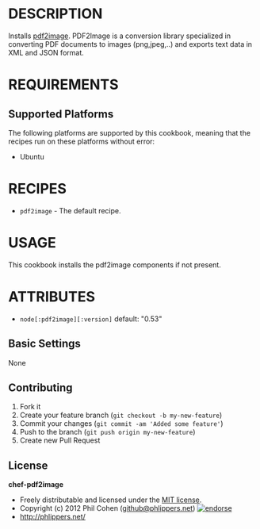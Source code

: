 # DESCRIPTION

Installs [pdf2image](https://code.google.com/p/pdf2image/). PDF2Image is a conversion library specialized in converting PDF documents to images (png,jpeg,..) and exports text data in XML and JSON format.


# REQUIREMENTS

## Supported Platforms

The following platforms are supported by this cookbook, meaning that the recipes run on these platforms without error:

* Ubuntu

# RECIPES

* `pdf2image` - The default recipe.

# USAGE

This cookbook installs the pdf2image components if not present.

# ATTRIBUTES

* `node[:pdf2image][:version]`    default: "0.53"

## Basic Settings

None


## Contributing

1. Fork it
2. Create your feature branch (`git checkout -b my-new-feature`)
3. Commit your changes (`git commit -am 'Added some feature'`)
4. Push to the branch (`git push origin my-new-feature`)
5. Create new Pull Request


## License

**chef-pdf2image**

* Freely distributable and licensed under the [MIT license](http://phlipper.mit-license.org/2012/license.html).
* Copyright (c) 2012 Phil Cohen (github@phlippers.net) [![endorse](http://api.coderwall.com/phlipper/endorsecount.png)](http://coderwall.com/phlipper)
* http://phlippers.net/

